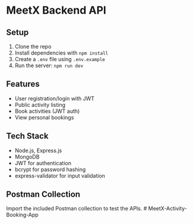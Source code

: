 # MeetX Backend API

## Setup

1. Clone the repo
2. Install dependencies with `npm install`
3. Create a `.env` file using `.env.example`
4. Run the server: `npm run dev`

## Features

- User registration/login with JWT
- Public activity listing
- Book activities (JWT auth)
- View personal bookings

## Tech Stack

- Node.js, Express.js
- MongoDB
- JWT for authentication
- bcrypt for password hashing
- express-validator for input validation

## Postman Collection

Import the included Postman collection to test the APIs.
#   M e e t X - A c t i v i t y - B o o k i n g - A p p  
 